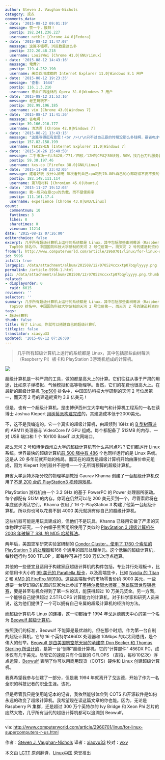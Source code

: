 ```yaml
---
author: Steven J. Vaughan-Nichols
category: 观点
comments_data:
- date: '2015-08-12 09:01:19'
  message: 赞一个，膜拜！
  postip: 192.241.236.227
  username: netb2c [Chrome 44.0|Fedora]
- date: '2015-08-12 11:47:07'
  message: 这篇不错啊，浏览数量这么多
  postip: 222.20.48.218
  username: LouisWei [Chrome 41.0|GNU/Linux]
- date: '2015-08-12 14:43:16'
  message: 電費?!
  postip: 119.4.252.190
  username: 来自四川成都的 Internet Explorer 11.0|Windows 8.1 用户
- date: '2015-08-12 19:23:35'
  message: '查看: 1644'
  postip: 116.1.3.210
  username: 来自广西桂林的 Opera 31.0|Windows 7 用户
- date: '2015-08-12 21:53:16'
  message: 老王玩玩不~
  postip: 202.99.196.185
  username: vio [Chrome 43.0|Windows 7]
- date: '2015-08-17 11:41:36'
  message: 省电啊！
  postip: 39.166.210.177
  username: 浩浩君 [Chrome 42.0|Windows 7]
- date: '2015-08-21 13:43:15'
  message: "这篇写得挺有意思！<br />\r\n只不过自己耍的时候没那么多钱啊，要省电才行，RaspberryPi买个2，3个就差不多了！"
  postip: 157.82.158.199
  username: TEKISHIN [Internet Explorer 11.0|Windows 7]
- date: '2015-10-26 15:40:58'
  message: 二手市场一片L5420／771／四核／12M的CPU才80块钱，50W，找几台刀片服务器做级联，装上10片CPU性能都很强悍了。成本才多少？话说，我不知道超算对我有什么用处，一台I7-4600u的低功耗主机硬件资源利用率还不到40%。
  postip: 59.38.197.46
  username: kxs-co [Firefox 38.0|GNU/Linux]
- date: '2015-11-08 23:42:05'
  message: 建着好玩 没什么卵用 每次看到自己cpu跑到70.80%自己的心都跳得不要不要的
  postip: 182.148.111.114
  username: 第7段材料 [Chromium 45.0|Ubuntu]
- date: '2015-11-27 19:12:03'
  message: 我一般只在意cpu的负载，而不是使用率
  postip: 111.161.17.4
  username: experience [Chrome 43.0|GNU/Linux]
count:
  commentnum: 10
  favtimes: 3
  likes: 0
  sharetimes: 0
  viewnum: 11214
date: '2015-08-12 07:26:00'
editorchoice: false
excerpt: 几乎所有超级计算机上运行的系统都是 Linux，其中包括那些由树莓派（Raspberry Pi）板卡和 PlayStation 3游戏机组成的计算机。  超级计算机是一种严肃的工具，做的都是高大上的计算。它们往往从事于严肃的用途，比如原子弹模拟、气候模拟和高等物理学。当然，它们的花费也很高大上。在最新的超级计算机
  Top500 排名中，中国国防科技大学研制的天河 2 号位居第一，而天河 2 号的建造耗资约 3.9 亿美元！ 但是，也有一个超级计算机，是由博伊西州立大学电气和计算机工程系的一名在读博
fromurl: http://www.computerworld.com/article/2960701/linux/for-linux-supercomputers-r-us.html
id: 5996
islctt: true
largepic: /data/attachment/album/201508/12/070524ccxxtp07bqylyyyy.png
permalink: /article-5996-1.html
pic: /data/attachment/album/201508/12/070524ccxxtp07bqylyyyy.png.thumb.jpg
related:
- displayorder: 0
  raid: 6015
reviewer: ''
selector: ''
summary: 几乎所有超级计算机上运行的系统都是 Linux，其中包括那些由树莓派（Raspberry Pi）板卡和 PlayStation 3游戏机组成的计算机。  超级计算机是一种严肃的工具，做的都是高大上的计算。它们往往从事于严肃的用途，比如原子弹模拟、气候模拟和高等物理学。当然，它们的花费也很高大上。在最新的超级计算机
  Top500 排名中，中国国防科技大学研制的天河 2 号位居第一，而天河 2 号的建造耗资约 3.9 亿美元！ 但是，也有一个超级计算机，是由博伊西州立大学电气和计算机工程系的一名在读博
tags:
- 超级计算机
thumb: false
title: 有了 Linux，你就可以搭建自己的超级计算机
titlepic: false
translator: xiaoyu33
updated: '2015-08-12 07:26:00'
---
```



> 
> 几乎所有超级计算机上运行的系统都是 Linux，其中包括那些由树莓派（Raspberry Pi）板卡和 PlayStation 3游戏机组成的计算机。
> 
> 
> 


![](/data/attachment/album/201508/12/070524ccxxtp07bqylyyyy.png)


超级计算机是一种严肃的工具，做的都是高大上的计算。它们往往从事于严肃的用途，比如原子弹模拟、气候模拟和高等物理学。当然，它们的花费也很高大上。在最新的超级计算机 [Top500](http://www.top500.org/) 排名中，中国国防科技大学研制的天河 2 号位居第一，而天河 2 号的建造耗资约 3.9 亿美元！


但是，也有一个超级计算机，是由博伊西州立大学电气和计算机工程系的一名在读博士 Joshua Kiepert [用树莓派构建完成](http://www.zdnet.com/article/build-your-own-supercomputer-out-of-raspberry-pi-boards/)的，其建造成本低于2000美元。


不，这不是我编造的。它一个真实的超级计算机，由超频到 1GHz 的 [B 型树莓派](https://www.raspberrypi.org/products/model-b/)的 ARM11 处理器与 VideoCore IV GPU 组成。每个都配备了 512MB 的内存、一对 USB 端口和 1 个 10/100 BaseT 以太网端口。


那么天河 2 号和博伊西州立大学的超级计算机有什么共同点吗？它们都运行 Linux 系统。世界最快的超级计算机[前 500 强中有 486](http://www.zdnet.com/article/linux-still-rules-supercomputing/) 个也同样运行的是 Linux 系统。这是从 20 多年前就开始的格局。而现在的趋势是超级计算机开始由廉价单元组成，因为 Kiepert 的机器并不是唯一一个无所谓预算的超级计算机。


麻省大学达特茅斯分校的物理学副教授 Gaurav Khanna 创建了一台超级计算机仅用了[不足 200 台的 PlayStation3 视频游戏机](http://www.nytimes.com/2014/12/23/science/an-economical-way-to-save-progress.html?smid=fb-nytimes&smtyp=cur&bicmp=AD&bicmlukp=WT.mc_id&bicmst=1409232722000&bicmet=1419773522000&_r=4)。


PlayStation 游戏机由一个 3.2 GHz 的基于 PowerPC 的 Power 处理器所驱动。每个都配有 512M 的内存。你现在仍然可以花 200 美元买到一个，尽管索尼将在年底逐步淘汰它们。Khanna 仅用了 16 个 PlayStation 3 构建了他第一台超级计算机，所以你也可以花费不到 4000 美元就拥有你自己的超级计算机。


这些机器可能是用玩具建成的，但他们不是玩具。Khanna 已经用它做了严肃的天体物理学研究。一个白帽子黑客组织使用了类似的 [PlayStation 3 超级计算机在 2008 年破解了 SSL 的 MD5 哈希算法](http://www.computerworld.com/article/2529932/cybercrime-hacking/researchers-hack-verisign-s-ssl-scheme-for-securing-web-sites.html)。


两年后，美国空军研究实验室研制的 [Condor Cluster，使用了 1760 个索尼的 PlayStation 3 的处理器](http://phys.org/news/2010-12-air-playstation-3s-supercomputer.html)和168 个通用的图形处理单元。这个低廉的超级计算机，每秒运行约 500 TFLOP ，即每秒可进行 500 万亿次浮点运算。


其他的一些便宜且适用于构建家庭超级计算机的构件包括，专业并行处理板卡，比如信用卡大小的 [99 美元的 Parallella 板卡](http://www.zdnet.com/article/parallella-the-99-linux-supercomputer/)，以及高端显卡，比如 [Nvidia 的 Titan Z](http://blogs.nvidia.com/blog/2014/03/25/titan-z/) 和  [AMD 的 FirePro W9100](http://www.amd.com/en-us/press-releases/Pages/amd-flagship-professional-2014apr7.aspx)。这些高端板卡的市场零售价约 3000 美元，一些想要一台梦幻般的机器的玩家为此参加了[英特尔极限大师赛：英雄联盟世界锦标赛](http://en.intelextrememasters.com/news/check-out-the-intel-extreme-masters-katowice-prize-money-distribution/)，要是甚至有机会得到了第一名的话，能获得超过 10 万美元奖金。另一方面，一个能够自己提供超过 2.5TFLOPS 计算能力的计算机，对于科学家和研究人员来说，这为他们提供了一个可以拥有自己专属的超级计算机的经济的方法。


而超级计算机与 Linux 的连接，这一切都始于 1994 年戈达德航天中心的第一个名为 [Beowulf 超级计算机](http://www.beowulf.org/overview/history.html)。


按照我们的标准，Beowulf 不能算是最优越的。但在那个时期，作为第一台自制的超级计算机，它的 16 个英特尔486DX 处理器和 10Mbps 的以太网总线，是个伟大的创举。[Beowulf 是由美国航空航天局的承建商 Don Becker 和 Thomas Sterling 所设计的](http://yclept.ucdavis.edu/Beowulf/aboutbeowulf.html)，是第一台“创客”超级计算机。它的“计算部件” 486DX PC，成本仅有几千美元。尽管它的速度只有个位数的 GFLOPS （吉拍，每秒10亿次）浮点运算，[Beowulf](http://www.beowulf.org/) 表明了你可以用商用现货（COTS）硬件和 Linux 创建超级计算机。


我真希望我参与创建了一部分，但是我 1994 年就离开了戈达德，开始了作为一名全职的科技记者的职业生涯。该死。


但是尽管我只是使用笔记本的记者，我依然能够体会到 COTS 和开源软件是如何永远的改变了超级计算机。我希望现在读这篇文章的你也能。因为，无论是 Raspberry Pi 集群，还是超过 300 万个英特尔的 Ivy Bridge 和 Xeon Phi 芯片的庞然大物，几乎所有当代的超级计算机都可以追溯到 Beowulf。




---


via: <http://www.computerworld.com/article/2960701/linux/for-linux-supercomputers-r-us.html>


作者：[Steven J. Vaughan-Nichols](http://www.computerworld.com/author/Steven-J.-Vaughan_Nichols/) 译者：[xiaoyu33](https://github.com/xiaoyu33) 校对：[wxy](https://github.com/wxy)


本文由 [LCTT](https://github.com/LCTT/TranslateProject) 原创翻译，[Linux中国](https://linux.cn/) 荣誉推出